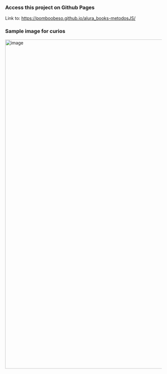 ### Access this project on Github Pages

Link to: https://pomboobeso.github.io/alura_books-metodosJS/

### Sample image for curios 

<img width="1897" height="1056" alt="image" src="https://github.com/user-attachments/assets/20fb7867-c9b9-4bf4-abea-ed9474e57dd0" />

